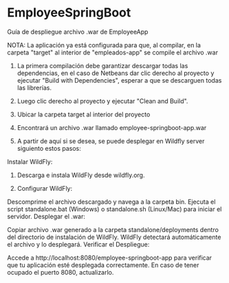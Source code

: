 # EmployeeSpringBoot

Guía de despliegue archivo .war de EmployeeApp

NOTA: La aplicación ya está configurada para que, al compilar, en la carpeta "target"
al interior de "empleados-app" se compile el archivo .war

1. La primera compilación debe garantizar descargar todas las dependencias, en el caso de Netbeans
dar clic derecho al proyecto y ejecutar "Build with Dependencies", esperar a que se descarguen todas las librerías.

2. Luego clic derecho al proyecto y ejecutar "Clean and Build".

3. Ubicar la carpeta target al interior del proyecto

4. Encontrará un archivo .war llamado employee-springboot-app.war

5. A partir de aquí si se desea, se puede desplegar en Wildfly server siguiento estos pasos:

Instalar WildFly:

1. Descarga e instala WildFly desde wildfly.org.

2. Configurar WildFly:

Descomprime el archivo descargado y navega a la carpeta bin.
Ejecuta el script standalone.bat (Windows) o standalone.sh (Linux/Mac) para iniciar el servidor.
Desplegar el .war:

Copiar archivo .war generado a la carpeta standalone/deployments dentro del directorio de instalación de WildFly.
WildFly detectará automáticamente el archivo y lo desplegará.
Verificar el Despliegue:

Accede a http://localhost:8080/employee-springboot-app para verificar que tu aplicación esté desplegada correctamente.
En caso de tener ocupado el puerto 8080, actualizarlo.